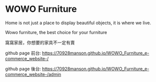 # WOWO Furniture
Home is not just a place to display beautiful objects, it is where we live. 

Wowo furniture, the best choice for your furniture 

窩窩家居，你想要的家具不一定有賣

github page 前台: https://70928manson.github.io/WOWO_Furniture_e-commerce_website-/

github page 後台: https://70928manson.github.io/WOWO_Furniture_e-commerce_website-/admin
